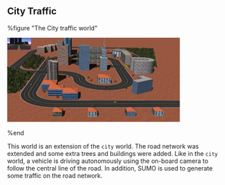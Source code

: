 ## City Traffic

%figure "The City traffic world"

![city_traffic.png](images/city_traffic.thumbnail.jpg)

%end

This world is an extension of the `city` world.
The road network was extended and some extra trees and buildings were added.
Like in the `city` world, a vehicle is driving autonomously using the on-board camera to follow the central line of the road.
In addition, SUMO is used to generate some traffic on the road network.
